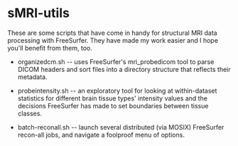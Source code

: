 sMRI-utils
==========

These are some scripts that have come in handy for structural MRI data processing with FreeSurfer.  They have made my work easier and I hope you'll benefit from them, too.


- organizedcm.sh -- uses FreeSurfer's mri_probedicom tool to parse DICOM headers and sort files into a directory structure that reflects their metadata.

- probeintensity.sh -- an exploratory tool for looking at within-dataset statistics for different brain tissue types' intensity values and the decisions FreeSurfer has made to set boundaries between tissue classes.

- batch-reconall.sh -- launch several distributed (via MOSIX) FreeSurfer recon-all jobs, and navigate a foolproof menu of options.

